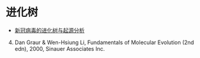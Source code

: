 # 进化树

 * [新冠病毒的进化树与起源分析](nCoV-tree.md)

 4. Dan Graur & Wen-Hsiung Li, Fundamentals of Molecular Evolution (2nd edn), 2000, Sinauer Associates Inc. 
